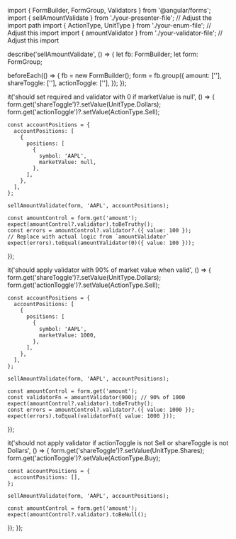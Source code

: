 import { FormBuilder, FormGroup, Validators } from '@angular/forms';
import { sellAmountValidate } from './your-presenter-file'; // Adjust the import path
import { ActionType, UnitType } from './your-enum-file'; // Adjust this import
import { amountValidator } from './your-validator-file'; // Adjust this import

describe('sellAmountValidate', () => {
  let fb: FormBuilder;
  let form: FormGroup;

  beforeEach(() => {
    fb = new FormBuilder();
    form = fb.group({
      amount: [''],
      shareToggle: [''],
      actionToggle: [''],
    });
  });

  it('should set required and validator with 0 if marketValue is null', () => {
    form.get('shareToggle')?.setValue(UnitType.Dollars);
    form.get('actionToggle')?.setValue(ActionType.Sell);

    const accountPositions = {
      accountPositions: [
        {
          positions: [
            {
              symbol: 'AAPL',
              marketValue: null,
            },
          ],
        },
      ],
    };

    sellAmountValidate(form, 'AAPL', accountPositions);

    const amountControl = form.get('amount');
    expect(amountControl?.validator).toBeTruthy();
    const errors = amountControl?.validator?.({ value: 100 });
    // Replace with actual logic from `amountValidator`
    expect(errors).toEqual(amountValidator(0)({ value: 100 }));
  });

  it('should apply validator with 90% of market value when valid', () => {
    form.get('shareToggle')?.setValue(UnitType.Dollars);
    form.get('actionToggle')?.setValue(ActionType.Sell);

    const accountPositions = {
      accountPositions: [
        {
          positions: [
            {
              symbol: 'AAPL',
              marketValue: 1000,
            },
          ],
        },
      ],
    };

    sellAmountValidate(form, 'AAPL', accountPositions);

    const amountControl = form.get('amount');
    const validatorFn = amountValidator(900); // 90% of 1000
    expect(amountControl?.validator).toBeTruthy();
    const errors = amountControl?.validator?.({ value: 1000 });
    expect(errors).toEqual(validatorFn({ value: 1000 }));
  });

  it('should not apply validator if actionToggle is not Sell or shareToggle is not Dollars', () => {
    form.get('shareToggle')?.setValue(UnitType.Shares);
    form.get('actionToggle')?.setValue(ActionType.Buy);

    const accountPositions = {
      accountPositions: [],
    };

    sellAmountValidate(form, 'AAPL', accountPositions);

    const amountControl = form.get('amount');
    expect(amountControl?.validator).toBeNull();
  });
});
